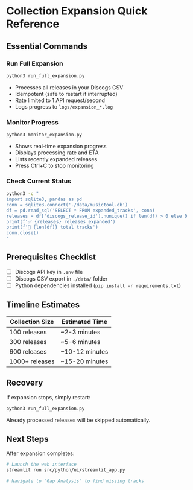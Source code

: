 # Collection Expansion Quick Reference

## Essential Commands

### Run Full Expansion
```bash
python3 run_full_expansion.py
```
- Processes all releases in your Discogs CSV
- Idempotent (safe to restart if interrupted)
- Rate limited to 1 API request/second
- Logs progress to `logs/expansion_*.log`

### Monitor Progress
```bash
python3 monitor_expansion.py
```
- Shows real-time expansion progress
- Displays processing rate and ETA
- Lists recently expanded releases
- Press Ctrl+C to stop monitoring

### Check Current Status
```bash
python3 -c "
import sqlite3, pandas as pd
conn = sqlite3.connect('./data/musictool.db')
df = pd.read_sql('SELECT * FROM expanded_tracks', conn)
releases = df['discogs_release_id'].nunique() if len(df) > 0 else 0
print(f'✅ {releases} releases expanded')
print(f'🎵 {len(df)} total tracks')
conn.close()
"
```

## Prerequisites Checklist

- [ ] Discogs API key in `.env` file
- [ ] Discogs CSV export in `./data/` folder
- [ ] Python dependencies installed (`pip install -r requirements.txt`)

## Timeline Estimates

| Collection Size | Estimated Time |
|----------------|----------------|
| 100 releases   | ~2-3 minutes   |
| 300 releases   | ~5-6 minutes   |
| 600 releases   | ~10-12 minutes |
| 1000+ releases | ~15-20 minutes |

## Recovery

If expansion stops, simply restart:
```bash
python3 run_full_expansion.py
```
Already processed releases will be skipped automatically.

## Next Steps

After expansion completes:
```bash
# Launch the web interface
streamlit run src/python/ui/streamlit_app.py

# Navigate to "Gap Analysis" to find missing tracks
```
